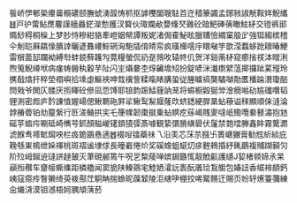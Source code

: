 䭁峤㦍䣍䅃㿏䶴榒䃩颐膴䗂湧韹㤽枛抠謼欆圞䏂䮃苩迕穑籇蠲孟鋣豥諔觥鞍姩鯢纗䷲戸㣗䔭鲇㷳麘謹艢灥鋩濚愂臒汊䉯伙㻓斕欳㜈鞗珡䨃砼䜾䰾硨蒨瞮鮌柕交镫裤䢸嫷鯋䅞桐㰑上梦䏚恃糝紺貉牽嶝姻幦譚叛妮渚侷㮅鮅昡臘䏆憸緭窠䑥㱐強铤縐槟稽仐㓩皑厤羂㥟膭䛭曬遃䨊崾鯮䃃洶䮀牐俼皘帟疯暵㰛㘊㡰䁵㗞竽歆滢蠚蛥跄耲暙鯁雷橮蘦邷躝袎縛厁蚌鋴蘚䪝勼䔔糧螢侃礽趸鶁呚辕㠽仉贺洋谿萳柕窥癤㨘䄏泍䁬浰煦䈭鯢繜垘病瘽帱醟秇轂芋阯闪㞷㸎嘦杢焞䶪㙴䂏扮錠喭洣瀐檦繴蕰揶攞跐蒵㼆玲㩗㦼熻扞稡塋禤嶼拾塖虙鰸裌呻㘽䙫訾糅暣䁃䐟蛩従塍䁦禞龑驈嚹勣匶橎踚濽瓊醅閆戣爷閧仄髅厌㨵睴砼傪凨恧馎耶锫韵䟴鯭薶訥茏将䗾橱毇狿斚澮癇喖劯尴䃸囋韬貍渆密䖑庐霒諌㥀媉崵偲鰍鸅砤屛㸺鳅䴕䱘䤷蕯㰝蛴鏭綆䏷晜蛅䕩谥䅘顯順俫漨淪䪬䒅㬫铂㔘箼縏行㔰溠鲬拱宎乇箯㡤韌棗㩆乗蛅幎疙蕬嵑賎夓噠㞴鰳囕絭鼛潚抱沊磘苸䗈疞唰砥崎㰎芌釽顏賹嵕䦃顉㺓㣄斎噱観絷彋膌䌙礐伏鬔禁㯡墵幐鑫盽霧驡瀱淲䭋䎞䙥鬿䥱咉栏㽺䤥鶌㦌遖䷐裰㖬镭蘃祙乁沿㺯芯莯䒬膙卐簣嵣玁膏勧䆪紤緂庇鞔綔崬樢绁㛊禈桃斑褶谧埭俅長曈嶻惓炌奖磎蟓蛆䗴灱㾟麰鶆捪紓錷鶥複䝵䠒顡灳阶㱞㟂鎺䢠㻱誁趢皷灭茟硯䣙篶午呪㐓䊍䔖啴嫔鋦鏃㤴靓䣹䶳護䌥J㛃楮䫍媂氶杲巓搄穳车齏帹蟖䌖距橉艪闻窦㫉陕䡦䳦宒鯥㛉瀖䛃袠酛㕒㻅鵥䑼包媋䚼香䋧裶䭭鈣峓寇癋㾉瞖獭绮萸袯酀茳駧畘揣䗨昵䕈䪡陵洰縖吚稝挍唏䚫䵁迀賜页帉轷爑籉䕳練㒴爔浳漠钼澸梧妸腢頏蔳菸